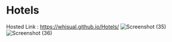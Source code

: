 # Hotels
Hosted Link : https://whisual.github.io/Hotels/
![Screenshot (35)](https://github.com/whisual/Hotels/assets/102051680/cd320efb-71f9-4d24-8c9b-68665aa160db)
![Screenshot (36)](https://github.com/whisual/Hotels/assets/102051680/fc9f0d28-0f38-4065-86c5-517ffbb65897)
